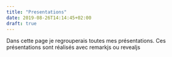 ```yaml
---
title: "Presentations"
date: 2019-08-26T14:14:45+02:00
draft: true
---
```


Dans cette page je regrouperais toutes mes présentations. Ces présentations sont réalisés avec remarkjs ou revealjs




